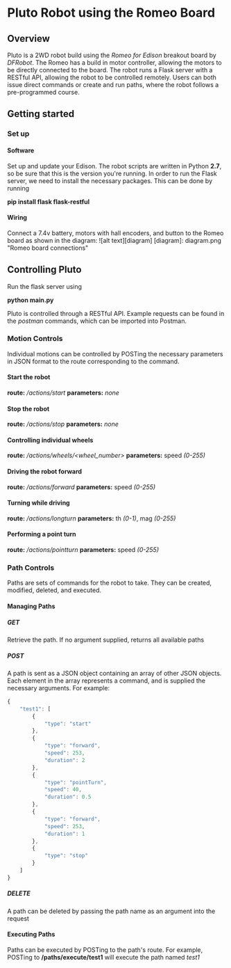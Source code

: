# Pluto Robot using the Romeo Board
## Overview
Pluto is a 2WD robot build using the *Romeo for Edison* breakout board by *DFRobot*.
The Romeo has a build in motor controller, allowing the motors to be directly connected to the board.
The robot runs a Flask server with a RESTful API, allowing the robot to be controlled remotely.
Users can both issue direct commands or create and run paths, where the robot follows a pre-programmed course.
## Getting started

### Set up
#### Software
Set up and update your Edison.
The robot scripts are written in Python **2.7**, so be sure that this is the version you're running.
In order to run the Flask server, we need to install the necessary packages.
This can be done by running

**pip install flask flask-restful**

#### Wiring
Connect a 7.4v battery, motors with hall encoders, and button to the Romeo board as
shown in the diagram:
![alt text][diagram]
[diagram]: diagram.png "Romeo board connections"

## Controlling Pluto
Run the flask server using

**python main.py**

Pluto is controlled through a RESTful API. Example requests can be found in the *postman*
commands, which can be imported into Postman.
### Motion Controls
Individual motions can be controlled by POSTing the necessary parameters in JSON format
to the route corresponding to the command.

#### Start the robot
**route:** */actions/start*
**parameters:** *none*
#### Stop the robot
**route:** */actions/stop*
**parameters:** *none*
#### Controlling individual wheels
**route:** */actions/wheels/<wheel_number>*
**parameters:** speed *(0-255)*
#### Driving the robot forward
**route:** */actions/forward*
**parameters:** speed *(0-255)*
#### Turning while driving
**route:** */actions/longturn*
**parameters:** th *(0-1)*, mag *(0-255)*
#### Performing a point turn
**route:** */actions/pointturn*
**parameters:** speed *(0-255)*

### Path Controls
Paths are sets of commands for the robot to take. They can be created, modified,
deleted, and executed.
#### Managing Paths
##### GET
Retrieve the path. If no argument supplied, returns all available paths
##### POST
A path is sent as a JSON object containing an array of other JSON objects.
Each element in the array represents a command, and is supplied the necessary
arguments. For example:
```javascript
{
    "test1": [
        {
            "type": "start"
        },
        {
            "type": "forward",
            "speed": 253,
            "duration": 2
        },
        {
            "type": "pointTurn",
            "speed": 40,
            "duration": 0.5
        },
        {
            "type": "forward",
            "speed": 253,
            "duration": 1
        },
        {
            "type": "stop"
        }
    ]
}
```
##### DELETE
A path can be deleted by passing the path name as an argument into the request

#### Executing Paths
Paths can be executed by POSTing to the path's route. For example, POSTing to
**/paths/execute/test1** will execute the path named *test1*
